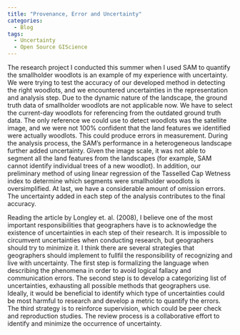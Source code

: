 ```yaml
---
title: "Provenance, Error and Uncertainty"
categories:
  - Blog
tags:
  - Uncertainty
  - Open Source GIScience
---
```


The research project I conducted this summer when I used SAM to quantify the smallholder woodlots is an example of my experience with uncertainty. We were trying to test the accuracy of our developed method in detecting the right woodlots, and we encountered uncertainties in the representation and analysis step. Due to the dynamic nature of the landscape, the ground truth data of smallholder woodlots are not applicable now. We have to select the current-day woodlots for referencing from the outdated ground truth data. The only reference we could use to detect woodlots was the satellite image, and we were not 100% confident that the land features we identified were actually woodlots. This could produce errors in measurement. During the analysis process, the SAM’s performance in a heterogeneous landscape further added uncertainty. Given the image scale, it was not able to segment all the land features from the landscapes (for example, SAM cannot identify individual trees of a new woodlot). In addition, our preliminary method of using linear regression of the Tasselled Cap Wetness index to determine which segments were smallholder woodlots is oversimplified. At last, we have a considerable amount of omission errors. The uncertainty added in each step of the analysis contributes to the final accuracy. 

Reading the article by Longley et. al. (2008), I believe one of the most important responsibilities that geographers have is to acknowledge the existence of uncertainties in each step of their research. It is impossible to circumvent uncertainties when conducting research, but geographers should try to minimize it. I think there are several strategies that geographers should implement to fullfil the responsibility of recognizing and live with uncertainty. The first step is formalizing the language when describing the phenomena in order to avoid logical fallacy and communication errors. The second step is to develop a categorizing list of uncertainties, exhausting all possible methods that geographers use. Ideally, it would be beneficial to identify which type of uncertainties could be most harmful to research and develop a metric to quantify the errors. The third strategy is to reinforce supervision, which could be peer check and reproduction studies. The review process is a collaborative effort to identify and minimize the occurrence of uncertainty. 
